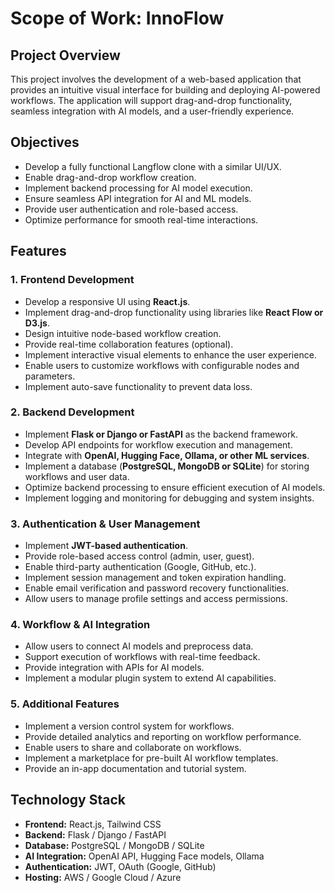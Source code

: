 # **Scope of Work: InnoFlow**

## Project Overview
This project involves the development of a web-based application that provides an intuitive visual interface for building and deploying AI-powered workflows. The application will support drag-and-drop functionality, seamless integration with AI models, and a user-friendly experience.

## Objectives
- Develop a fully functional Langflow clone with a similar UI/UX.
- Enable drag-and-drop workflow creation.
- Implement backend processing for AI model execution.
- Ensure seamless API integration for AI and ML models.
- Provide user authentication and role-based access.
- Optimize performance for smooth real-time interactions.

## Features

### 1. Frontend Development
- Develop a responsive UI using **React.js**.
- Implement drag-and-drop functionality using libraries like **React Flow or D3.js**.
- Design intuitive node-based workflow creation.
- Provide real-time collaboration features (optional).
- Implement interactive visual elements to enhance the user experience.
- Enable users to customize workflows with configurable nodes and parameters.
- Implement auto-save functionality to prevent data loss.

### 2. Backend Development
- Implement **Flask or Django or FastAPI** as the backend framework.
- Develop API endpoints for workflow execution and management.
- Integrate with **OpenAI, Hugging Face, Ollama, or other ML services**.
- Implement a database (**PostgreSQL, MongoDB or SQLite**) for storing workflows and user data.
- Optimize backend processing to ensure efficient execution of AI models.
- Implement logging and monitoring for debugging and system insights.

### 3. Authentication & User Management
- Implement **JWT-based authentication**.
- Provide role-based access control (admin, user, guest).
- Enable third-party authentication (Google, GitHub, etc.).
- Implement session management and token expiration handling.
- Enable email verification and password recovery functionalities.
- Allow users to manage profile settings and access permissions.

### 4. Workflow & AI Integration
- Allow users to connect AI models and preprocess data.
- Support execution of workflows with real-time feedback.
- Provide integration with APIs for AI models.
- Implement a modular plugin system to extend AI capabilities.

### 5. Additional Features
- Implement a version control system for workflows.
- Provide detailed analytics and reporting on workflow performance.
- Enable users to share and collaborate on workflows.
- Implement a marketplace for pre-built AI workflow templates.
- Provide an in-app documentation and tutorial system.

## Technology Stack
- **Frontend:** React.js, Tailwind CSS
- **Backend:**  Flask / Django / FastAPI
- **Database:** PostgreSQL / MongoDB / SQLite
- **AI Integration:** OpenAI API, Hugging Face models, Ollama
- **Authentication:** JWT, OAuth (Google, GitHub)
- **Hosting:** AWS / Google Cloud / Azure